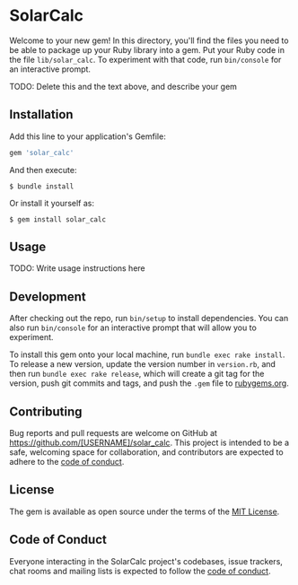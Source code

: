 # SolarCalc

Welcome to your new gem! In this directory, you'll find the files you need to be able to package up your Ruby library into a gem. Put your Ruby code in the file `lib/solar_calc`. To experiment with that code, run `bin/console` for an interactive prompt.

TODO: Delete this and the text above, and describe your gem

## Installation

Add this line to your application's Gemfile:

```ruby
gem 'solar_calc'
```

And then execute:

    $ bundle install

Or install it yourself as:

    $ gem install solar_calc

## Usage

TODO: Write usage instructions here

## Development

After checking out the repo, run `bin/setup` to install dependencies. You can also run `bin/console` for an interactive prompt that will allow you to experiment.

To install this gem onto your local machine, run `bundle exec rake install`. To release a new version, update the version number in `version.rb`, and then run `bundle exec rake release`, which will create a git tag for the version, push git commits and tags, and push the `.gem` file to [rubygems.org](https://rubygems.org).

## Contributing

Bug reports and pull requests are welcome on GitHub at https://github.com/[USERNAME]/solar_calc. This project is intended to be a safe, welcoming space for collaboration, and contributors are expected to adhere to the [code of conduct](https://github.com/[USERNAME]/solar_calc/blob/master/CODE_OF_CONDUCT.md).


## License

The gem is available as open source under the terms of the [MIT License](https://opensource.org/licenses/MIT).

## Code of Conduct

Everyone interacting in the SolarCalc project's codebases, issue trackers, chat rooms and mailing lists is expected to follow the [code of conduct](https://github.com/[USERNAME]/solar_calc/blob/master/CODE_OF_CONDUCT.md).

